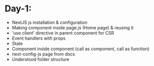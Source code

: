 # Day-1:
- NextJS js installation & configuration
- Making component inside page.js (Home page) & reusing it
- 'use client' directive in parent component for CSR
- Event handlers with props
- State
- Component inside component (call as component, call as function)
- next-config-js page from docs
- Understood folder structure


